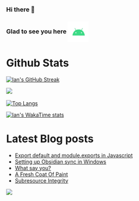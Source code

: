 ### Hi there 👋

### Glad to see you here <img align="center" alt="Android" width="55" src="./assets/android.webp"/>


# Github Stats 

[![Ian's GitHub Streak](https://github-readme-streak-stats.herokuapp.com?user=andwati&theme=transparent&hide_border=false&stroke=1C2231&include_all_commits=true&show=reviews,discussions_started,discussions_answered,prs_merged,prs_merged_percentage)](https://github.com/andwati)

![](https://github-readme-stats.vercel.app/api?username=andwati&show_icons=true&theme=transparent&rank_icon=github&include_all_commits=true&count_private=true)

[![Top Langs](https://github-readme-stats.vercel.app/api/top-langs/?username=andwati&hide=javascript,html,css,scss&theme=transparent&layout=compact)](https://github.com/anuraghazra/github-readme-stats)

[![Ian's WakaTime stats](https://github-readme-stats.vercel.app/api/wakatime?username=andwati&theme=transparent&layout=compact)](https://github.com/anuraghazra/github-readme-stats)

# Latest Blog posts

<!-- BLOG-POST-LIST:START -->
- [Export default and module.exports in Javascript](https://andwati.github.io/posts/javascript-exporting-modules/)
- [Setting up Obsidian sync in Windows](https://andwati.github.io/posts/obsidian-sync/)
- [What say you?](https://andwati.github.io/posts/utterances-comments/)
- [A Fresh Coat Of Paint](https://andwati.github.io/posts/a-fresh-coat-of-paint/)
- [Subresource Integrity](https://andwati.github.io/posts/subresource-integrity/)
<!-- BLOG-POST-LIST:END -->
[![](https://visitcount.itsvg.in/api?id=andwati&label=Profile%20Views&color=0&icon=6&pretty=false)](https://visitcount.itsvg.in)
